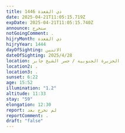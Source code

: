 ```yaml
---
title: ذي القعدة 1446
date: 2025-04-21T11:05:15.719Z
expDate: 2025-04-21T11:05:15.740Z
announce: ستخرج
notGoingComment: .
hijryMonth: ذي القعدة
hijryYear: 1444
dayOfSighting: الاثنين
dateOfSighting: 2025/4/28
location: الجزيرة الجنوبية / جسر الشيخ جابر
location2: .
location3: .
sunset: 6:22
age: 15:52
illumination: "1.2"
altitude: 11:33
stay: "59"
elongation: 12:30
report: لم تخرج بعد
reportComment: .
draft: "false"
---
```


